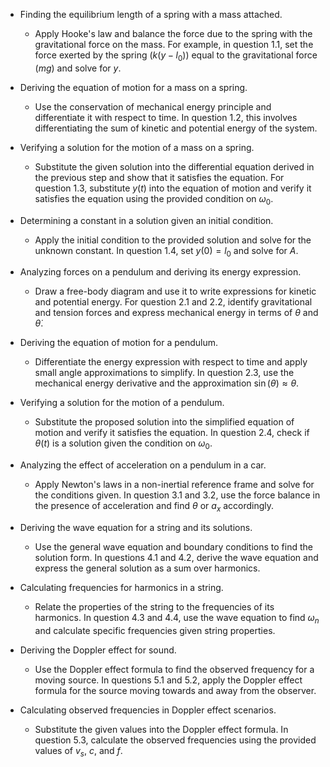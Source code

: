 - Finding the equilibrium length of a spring with a mass attached.
	- Apply Hooke's law and balance the force due to the spring with the gravitational force on the mass. For example, in question 1.1, set the force exerted by the spring ($k(y - l_0)$) equal to the gravitational force ($mg$) and solve for $y$.

- Deriving the equation of motion for a mass on a spring.
	- Use the conservation of mechanical energy principle and differentiate it with respect to time. In question 1.2, this involves differentiating the sum of kinetic and potential energy of the system.

- Verifying a solution for the motion of a mass on a spring.
	- Substitute the given solution into the differential equation derived in the previous step and show that it satisfies the equation. For question 1.3, substitute $y(t)$ into the equation of motion and verify it satisfies the equation using the provided condition on $\omega_0$.

- Determining a constant in a solution given an initial condition.
	- Apply the initial condition to the provided solution and solve for the unknown constant. In question 1.4, set $y(0) = l_0$ and solve for $A$.

- Analyzing forces on a pendulum and deriving its energy expression.
	- Draw a free-body diagram and use it to write expressions for kinetic and potential energy. For question 2.1 and 2.2, identify gravitational and tension forces and express mechanical energy in terms of $\theta$ and $\dot{\theta}$.

- Deriving the equation of motion for a pendulum.
	- Differentiate the energy expression with respect to time and apply small angle approximations to simplify. In question 2.3, use the mechanical energy derivative and the approximation $\sin(\theta) \approx \theta$.

- Verifying a solution for the motion of a pendulum.
	- Substitute the proposed solution into the simplified equation of motion and verify it satisfies the equation. In question 2.4, check if $\theta(t)$ is a solution given the condition on $\omega_0$.

- Analyzing the effect of acceleration on a pendulum in a car.
	- Apply Newton's laws in a non-inertial reference frame and solve for the conditions given. In question 3.1 and 3.2, use the force balance in the presence of acceleration and find $\theta$ or $a_x$ accordingly.

- Deriving the wave equation for a string and its solutions.
	- Use the general wave equation and boundary conditions to find the solution form. In questions 4.1 and 4.2, derive the wave equation and express the general solution as a sum over harmonics.

- Calculating frequencies for harmonics in a string.
	- Relate the properties of the string to the frequencies of its harmonics. In question 4.3 and 4.4, use the wave equation to find $\omega_n$ and calculate specific frequencies given string properties.

- Deriving the Doppler effect for sound.
	- Use the Doppler effect formula to find the observed frequency for a moving source. In questions 5.1 and 5.2, apply the Doppler effect formula for the source moving towards and away from the observer.

- Calculating observed frequencies in Doppler effect scenarios.
	- Substitute the given values into the Doppler effect formula. In question 5.3, calculate the observed frequencies using the provided values of $v_s$, $c$, and $f$.